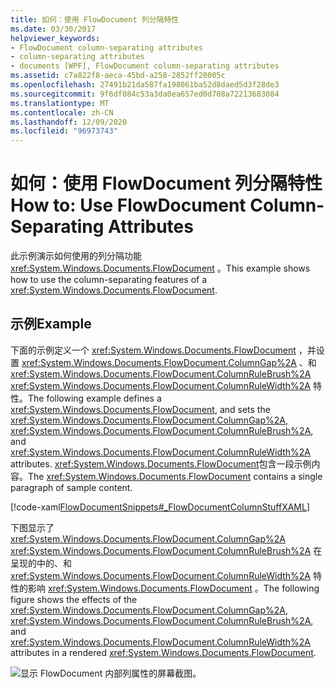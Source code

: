 ```yaml
---
title: 如何：使用 FlowDocument 列分隔特性
ms.date: 03/30/2017
helpviewer_keywords:
- FlowDocument column-separating attributes
- column-separating attributes
- documents [WPF], FlowDocument column-separating attributes
ms.assetid: c7a822f8-aeca-45bd-a258-2852ff28005c
ms.openlocfilehash: 27491b21da587fa198061ba52d8daed5d3f28de3
ms.sourcegitcommit: 9f6df084c53a3da0ea657ed0d708a72213683084
ms.translationtype: MT
ms.contentlocale: zh-CN
ms.lasthandoff: 12/09/2020
ms.locfileid: "96973743"
---
```

# <a name="how-to-use-flowdocument-column-separating-attributes"></a><span data-ttu-id="39a94-102">如何：使用 FlowDocument 列分隔特性</span><span class="sxs-lookup"><span data-stu-id="39a94-102">How to: Use FlowDocument Column-Separating Attributes</span></span>
<span data-ttu-id="39a94-103">此示例演示如何使用的列分隔功能 <xref:System.Windows.Documents.FlowDocument> 。</span><span class="sxs-lookup"><span data-stu-id="39a94-103">This example shows how to use the column-separating features of a <xref:System.Windows.Documents.FlowDocument>.</span></span>  
  
## <a name="example"></a><span data-ttu-id="39a94-104">示例</span><span class="sxs-lookup"><span data-stu-id="39a94-104">Example</span></span>  
 <span data-ttu-id="39a94-105">下面的示例定义一个 <xref:System.Windows.Documents.FlowDocument> ，并设置 <xref:System.Windows.Documents.FlowDocument.ColumnGap%2A> 、和 <xref:System.Windows.Documents.FlowDocument.ColumnRuleBrush%2A> <xref:System.Windows.Documents.FlowDocument.ColumnRuleWidth%2A> 特性。</span><span class="sxs-lookup"><span data-stu-id="39a94-105">The following example defines a <xref:System.Windows.Documents.FlowDocument>, and sets the <xref:System.Windows.Documents.FlowDocument.ColumnGap%2A>, <xref:System.Windows.Documents.FlowDocument.ColumnRuleBrush%2A>, and <xref:System.Windows.Documents.FlowDocument.ColumnRuleWidth%2A> attributes.</span></span>  <span data-ttu-id="39a94-106"><xref:System.Windows.Documents.FlowDocument>包含一段示例内容。</span><span class="sxs-lookup"><span data-stu-id="39a94-106">The <xref:System.Windows.Documents.FlowDocument> contains a single paragraph of sample content.</span></span>  
  
 [!code-xaml[FlowDocumentSnippets#_FlowDocumentColumnStuffXAML](~/samples/snippets/csharp/VS_Snippets_Wpf/FlowDocumentSnippets/CSharp/Window1.xaml#_flowdocumentcolumnstuffxaml)]  
  
 <span data-ttu-id="39a94-107">下图显示了 <xref:System.Windows.Documents.FlowDocument.ColumnGap%2A> <xref:System.Windows.Documents.FlowDocument.ColumnRuleBrush%2A> 在呈现的中的、和 <xref:System.Windows.Documents.FlowDocument.ColumnRuleWidth%2A> 特性的影响 <xref:System.Windows.Documents.FlowDocument> 。</span><span class="sxs-lookup"><span data-stu-id="39a94-107">The following figure shows the effects of the <xref:System.Windows.Documents.FlowDocument.ColumnGap%2A>, <xref:System.Windows.Documents.FlowDocument.ColumnRuleBrush%2A>, and <xref:System.Windows.Documents.FlowDocument.ColumnRuleWidth%2A> attributes in a rendered <xref:System.Windows.Documents.FlowDocument>.</span></span>  
  
 ![显示 FlowDocument 内部列属性的屏幕截图。](./media/how-to-use-flowdocument-column-separating-attributes/flowdocument-intra-column.png)
